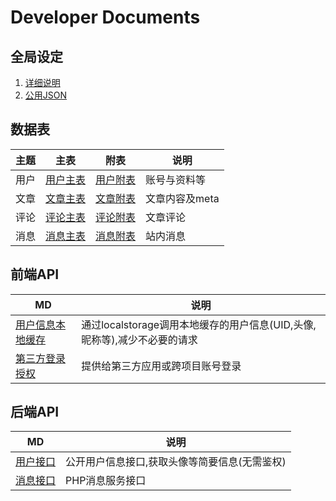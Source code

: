 # Developer Documents

## 全局设定
1. [详细说明](https://github.com/JX3BOX/apidocs/blob/master/global.md) 
2. [公用JSON](https://github.com/JX3BOX/jx3box-common/blob/master/js/jx3box.json)

## 数据表

主题|主表|附表|说明|
---|---|---|---
用户 | [用户主表](https://github.com/JX3BOX/apidocs/blob/master/db/wp_users.md) | [用户附表](https://github.com/JX3BOX/apidocs/blob/master/db/wp_usermeta.md) | 账号与资料等
文章 | [文章主表](https://github.com/JX3BOX/apidocs/blob/master/db/wp_posts.md) | [文章附表](https://github.com/JX3BOX/apidocs/blob/master/db/wp_postmeta.md) | 文章内容及meta
评论 | [评论主表](https://github.com/JX3BOX/apidocs/blob/master/db/wp_comments.md) | [评论附表](https://github.com/JX3BOX/apidocs/blob/master/db/wp_commentmeta.md) | 文章评论
消息 | [消息主表](https://github.com/JX3BOX/apidocs/blob/master/db/wp_messages.md) | [消息附表](https://github.com/JX3BOX/apidocs/blob/master/db/wp_message_metas.md) | 站内消息


## 前端API
MD|说明
---|---
[用户信息本地缓存](https://github.com/JX3BOX/apidocs/blob/master/api/user.md) | 通过localstorage调用本地缓存的用户信息(UID,头像,昵称等),减少不必要的请求
[第三方登录授权](https://github.com/JX3BOX/apidocs/blob/master/api/oauth.md) | 提供给第三方应用或跨项目账号登录


## 后端API
MD|说明
---|---
[用户接口](https://github.com/JX3BOX/apidocs/blob/master/api/account.md)|公开用户信息接口,获取头像等简要信息(无需鉴权)
[消息接口](https://github.com/JX3BOX/apidocs/blob/master/api/message.md)|PHP消息服务接口